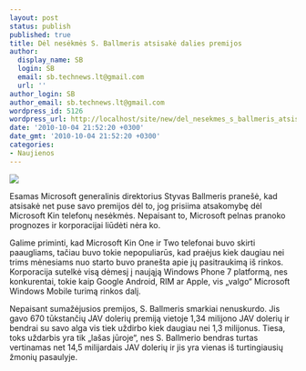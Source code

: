 ```yaml
---
layout: post
status: publish
published: true
title: Dėl nesėkmės S. Ballmeris atsisakė dalies premijos
author:
  display_name: SB
  login: SB
  email: sb.technews.lt@gmail.com
  url: ''
author_login: SB
author_email: sb.technews.lt@gmail.com
wordpress_id: 5126
wordpress_url: http://localhost/site/new/del_nesekmes_s_ballmeris_atsisake_dalies_premijos/
date: '2010-10-04 21:52:20 +0300'
date_gmt: '2010-10-04 21:52:20 +0300'
categories:
- Naujienos
---
```

<div class="imgright"><img src="http://www.ipix.lt/images/61664264.jpg"  /></div>
<p>Esamas Microsoft generalinis direktorius Styvas Ballmeris pranešė, kad atsisakė net puse savo premijos dėl to, jog prisiima atsakomybę dėl Microsoft Kin telefonų nesėkmės. Nepaisant to, Microsoft pelnas pranoko prognozes ir korporacijai liūdėti nėra ko.</p>
<p>Galime priminti, kad Microsoft Kin One ir Two telefonai buvo skirti paaugliams, tačiau buvo tokie nepopuliarūs, kad praėjus kiek daugiau nei trims mėnesiams nuo starto buvo pranešta apie jų pasitraukimą iš rinkos. Korporacija sutelkė visą dėmesį į naująją Windows Phone 7 platformą, nes konkurentai, tokie kaip Google Android, RIM ar Apple, vis „valgo“ Microsoft Windows Mobile turimą rinkos dalį.</p>
<p>Nepaisant sumažėjusios premijos, S. Ballmeris smarkiai nenuskurdo. Jis gavo 670 tūkstančių JAV dolerių premiją vietoje 1,34 milijono JAV dolerių ir bendrai su savo alga vis tiek uždirbo kiek daugiau nei 1,3 milijonus. Tiesa, toks uždarbis yra tik „lašas jūroje“, nes S. Ballmerio bendras turtas vertinamas net 14,5 milijardais JAV dolerių ir jis yra vienas iš turtingiausių žmonių pasaulyje.<br /></p>

